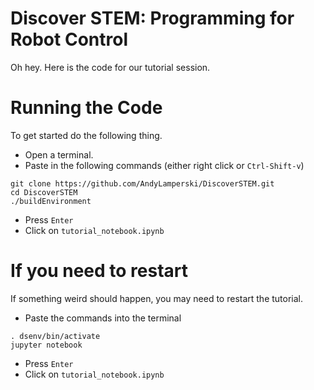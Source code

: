 # Discover STEM: Programming for Robot Control

Oh hey. Here is the code for our tutorial session. 

# Running the Code

To get started do the following thing.

* Open a terminal. 
* Paste in the following commands (either right click or `Ctrl-Shift-v`)

```
git clone https://github.com/AndyLamperski/DiscoverSTEM.git
cd DiscoverSTEM
./buildEnvironment
```

* Press `Enter`
* Click on `tutorial_notebook.ipynb`

# If you need to restart

If something weird should happen, you may need to restart the tutorial. 

* Paste the commands into the terminal

```
. dsenv/bin/activate
jupyter notebook
```

* Press `Enter`
* Click on `tutorial_notebook.ipynb`

 
